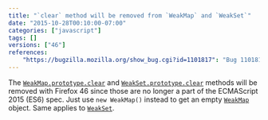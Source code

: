 ```yaml
---
title: "`clear` method will be removed from `WeakMap` and `WeakSet`"
date: "2015-10-28T00:10:00-07:00"
categories: ["javascript"]
tags: []
versions: ["46"]
references:
    "https://bugzilla.mozilla.org/show_bug.cgi?id=1101817": "Bug 1101817 - Remove Weak{Map,Set}.prototype.clear"
---
```

The [`WeakMap.prototype.clear`](https://developer.mozilla.org/en-US/docs/Web/JavaScript/Reference/Global_Objects/WeakMap/clear) and [`WeakSet.prototype.clear`](https://developer.mozilla.org/en-US/docs/Web/JavaScript/Reference/Global_Objects/WeakSet/clear) methods will be removed with Firefox 46 since those are no longer a part of the ECMAScript 2015 (ES6) spec. Just use `new WeakMap()` instead to get an empty [`WeakMap`](https://developer.mozilla.org/en-US/docs/Web/JavaScript/Reference/Global_Objects/WeakMap) object. Same applies to [`WeakSet`](https://developer.mozilla.org/en-US/docs/Web/JavaScript/Reference/Global_Objects/WeakSet).
